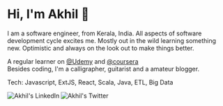 # Hi, I'm Akhil :panda_face: #

I am a software engineer, from Kerala, India. 
All aspects of software development cycle excites me.
Mostly out in the wild learning something new.
Optimistic and always on the look out to make things better.

A regular learner on [@Udemy](www.udemy.com) and [@coursera](www.coursera.org) <br/>
Besides coding, I'm a calligrapher, guitarist and a amateur blogger.

Tech: Javascript, ExtJS, React, Scala, Java, ETL, Big Data 

<a href="https://www.linkedin.com/in/akhil-j-a614b8100/">
<img align="left" alt="Akhil's LinkedIn" src="https://img.icons8.com/cute-clipart/64/000000/linkedin.png"/>
</a>

<a href="https://twitter.com/akitheguitarist">
<img align="left" alt="Akhil's Twitter" src="https://img.icons8.com/cute-clipart/64/000000/twitter.png"/>
</a>
